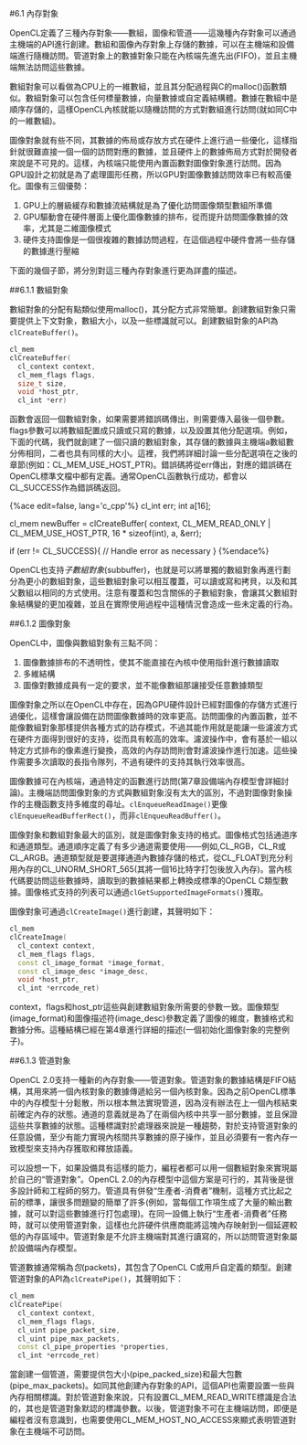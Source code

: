 #6.1 內存對象

OpenCL定義了三種內存對象——數組，圖像和管道——這幾種內存對象可以通過主機端的API進行創建。數組和圖像內存對象上存儲的數據，可以在主機端和設備端進行隨機訪問。管道對象上的數據對象只能在內核端先進先出(FIFO)，並且主機端無法訪問這些數據。

數組對象可以看做為CPU上的一維數組，並且其分配過程與C的malloc()函數類似。數組對象可以包含任何標量數據，向量數據或自定義結構體。數據在數組中是順序存儲的，這樣OpenCL內核就能以隨機訪問的方式對數組進行訪問(就如同C中的一維數組)。

圖像對象就有些不同，其數據的佈局或存放方式在硬件上進行過一些優化，這樣指針就很難直接一個一個的訪問對應的數據，並且硬件上的數據佈局方式對於開發者來說是不可見的。這樣，內核端只能使用內置函數對圖像對象進行訪問。因為GPU設計之初就是為了處理圖形任務，所以GPU對圖像數據訪問效率已有較高優化。圖像有三個優勢：

1. GPU上的層級緩存和數據流結構就是為了優化訪問圖像類型數組所準備
2. GPU驅動會在硬件層面上優化圖像數據的排布，從而提升訪問圖像數據的效率，尤其是二維圖像模式
3. 硬件支持圖像是一個很複雜的數據訪問過程，在這個過程中硬件會將一些存儲的數據進行壓縮

下面的幾個子節，將分別對這三種內存對象進行更為詳盡的描述。

##6.1.1 數組對象

數組對象的分配有點類似使用malloc()，其分配方式非常簡單。創建數組對象只需要提供上下文對象，數組大小，以及一些標識就可以。創建數組對象的API為`clCreateBuffer()`。

```c++
cl_mem
clCreateBuffer(
  cl_context context,
  cl_mem_flags flags,
  size_t size,
  void *host_ptr,
  cl_int *err)
```

函數會返回一個數組對象，如果需要將錯誤碼傳出，則需要傳入最後一個參數。flags參數可以將數組配置成只讀或只寫的數據，以及設置其他分配選項。例如，下面的代碼，我們就創建了一個只讀的數組對象，其存儲的數據與主機端a數組數分佈相同，二者也具有同樣的大小。這裡，我們將詳細討論一些分配選項在之後的章節(例如：CL_MEM_USE_HOST_PTR)。錯誤碼將從err傳出，對應的錯誤碼在OpenCL標準文檔中都有定義。通常OpenCL函數執行成功，都會以CL_SUCCESS作為錯誤碼返回。

{%ace edit=false, lang='c_cpp'%}
cl_int err;
int a[16];

cl_mem newBuffer = clCreateBuffer(
  context,
  CL_MEM_READ_ONLY | CL_MEM_USE_HOST_PTR,
  16 * sizeof(int),
  a,
  &err);

if (err != CL_SUCCESS){
  // Handle error as necessary
}
{%endace%}

OpenCL也支持*子數組對象*(subbuffer)，也就是可以將單獨的數組對象再進行劃分為更小的數組對象，這些數組對象可以相互覆蓋，可以讀或寫和拷貝，以及和其父數組以相同的方式使用。注意有覆蓋和包含關係的子數組對象，會讓其父數組對象結構變的更加複雜，並且在實際使用過程中這種情況會造成一些未定義的行為。

##6.1.2 圖像對象

OpenCL中，圖像與數組對象有三點不同：

1. 圖像數據排布的不透明性，使其不能直接在內核中使用指針進行數據讀取
2. 多維結構
3. 圖像對數據成員有一定的要求，並不能像數組那讓接受任意數據類型

圖像對象之所以在OpenCL中存在，因為GPU硬件設計已經對圖像的存儲方式進行過優化，這樣會讓設備在訪問圖像數據時的效率更高。訪問圖像的內置函數，並不能像數組對象那樣提供各種方式的訪存模式，不過其能作用就是能讓一些濾波方式在硬件方面得到很好的支持，從而具有較高的效率。濾波操作中，會有基於一組以特定方式排布的像素進行變換，高效的內存訪問則會對濾波操作進行加速。這些操作需要多次讀取的長指令隊列，不過有硬件的支持其執行效率很高。

圖像數據可在內核端，通過特定的函數進行訪問(第7章設備端內存模型會詳細討論)。主機端訪問圖像對象的方式與數組對象沒有太大的區別，不過對圖像對象操作的主機函數支持多維度的尋址。`clEnqueueReadImage()`更像`clEnqueueReadBufferRect()`，而非`clEnqueuReadBuffer()`。

圖像對象和數組對象最大的區別，就是圖像對象支持的格式。圖像格式包括通道序和通道類型。通道順序定義了有多少通道需要使用——例如,CL_RGB，CL_R或CL_ARGB。通道類型就是要選擇通道內數據存儲的格式，從CL_FLOAT到充分利用內存的CL_UNORM_SHORT_565(其將一個16比特字打包後放入內存)。當內核代碼要訪問這些數據時，讀取到的數據結果都上轉換成標準的OpenCL C類型數據。圖像格式支持的列表可以通過`clGetSupportedImageFormats()`獲取。

圖像對象可通過`clCreateImage()`進行創建，其聲明如下：

```c++
cl_mem
clCreateImage(
  cl_context context,
  cl_mem_flags flags,
  const cl_image_format *image_format,
  const cl_image_desc *image_desc,
  void *host_ptr,
  cl_int *errcode_ret)
```

context，flags和host_ptr這些與創建數組對象所需要的參數一致。圖像類型(image_format)和圖像描述符(image_desc)參數定義了圖像的維度，數據格式和數據分佈。這種結構已經在第4章進行詳細的描述(一個初始化圖像對象的完整例子)。

##6.1.3 管道對象

OpenCL 2.0支持一種新的內存對象——管道對象。管道對象的數據結構是FIFO結構，其用來將一個內核對象的數據傳遞給另一個內核對象。因為之前OpenCL標準中的內存模型十分鬆散，所以根本無法實現管道，因為沒有辦法在上一個內核結束前確定內存的狀態。通道的意義就是為了在兩個內核中共享一部分數據，並且保證這些共享數據的狀態。這種標識對於處理器來說是一種趨勢，對於支持管道對象的任意設備，至少有能力實現內核間共享數據的原子操作，並且必須要有一套內存一致模型來支持內存獲取和釋放語義。

可以設想一下，如果設備具有這樣的能力，編程者都可以用一個數組對象來實現屬於自己的“管道對象”。OpenCL 2.0的內存模型中這個方案是可行的，其背後是很多設計師和工程師的努力。管道具有併發“生產者-消費者”機制，這種方式比起之前的標準，讓很多問題變的簡單了許多(例如，當每個工作項生成了大量的輸出數據，就可以對這些數據進行打包處理)。在同一設備上執行“生產者-消費者”任務時，就可以使用管道對象，這樣也允許硬件供應商能將這塊內存映射到一個延遲較低的內存區域中。管道對象是不允許主機端對其進行讀寫的，所以訪問管道對象屬於設備端內存模型。

管道數據通常稱為*包*(packets)，其包含了OpenCL C或用戶自定義的類型。創建管道對象的API為`clCreatePipe()`，其聲明如下：

```c++
cl_mem
clCreatePipe(
  cl_context context,
  cl_mem_flags flags,
  cl_uint pipe_packet_size,
  cl_uint pipe_max_packets,
  const cl_pipe_properties *properties,
  cl_int *errcode_ret)
```

當創建一個管道，需要提供包大小(pipe_packed_size)和最大包數(pipe_max_packets)。如同其他創建內存對象的API，這個API也需要設置一些與內存相關標識。對於管道對象來說，只有設置CL_MEM_READ_WRITE標識是合法的，其也是管道對象默認的標識參數。以後，管道對象不可在主機端訪問，即便是編程者沒有意識到，也需要使用CL_MEM_HOST_NO_ACCESS來顯式表明管道對象在主機端不可訪問。